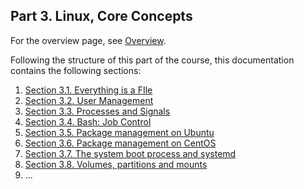 
## Part 3. Linux, Core Concepts

For the overview page, see [Overview](./overview.md).

Following the structure of this part of the course, this documentation contains the following sections:
1. [Section 3.1. Everything is a FIle](./section-3-1-everything-is-a-file.md)
2. [Section 3.2. User Management](./section-3-2-user-management.md)
3. [Section 3.3. Processes and Signals](./section-3-3-processes-and-signals.md)
4. [Section 3.4. Bash: Job Control](./section-3-4-bash-job-control.md)
5. [Section 3.5. Package management on Ubuntu](./section-3-5-package-management-on-ubuntu.md)
6. [Section 3.6. Package management on CentOS](./section-3-6-package-management-on-centos.md)
7. [Section 3.7. The system boot process and systemd](./section-3-7-the-system-boot-process-and-systemd.md)
8. [Section 3.8. Volumes, partitions and mounts](./section-3-8-volumes-partitions-and-mounts.md)
9. ...

